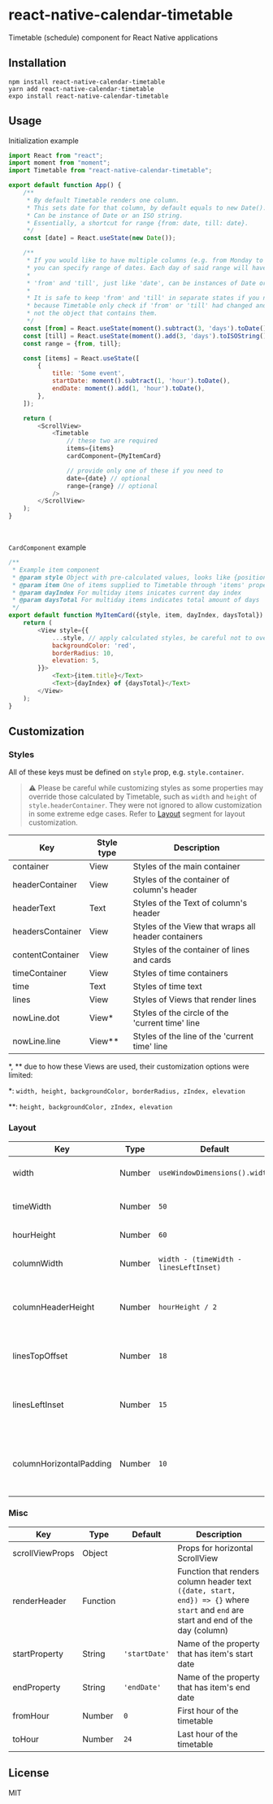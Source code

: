 # react-native-calendar-timetable

Timetable (schedule) component for React Native applications

## Installation

```shell
npm install react-native-calendar-timetable
yarn add react-native-calendar-timetable
expo install react-native-calendar-timetable
```

## Usage

Initialization example

```js
import React from "react";
import moment from "moment";
import Timetable from "react-native-calendar-timetable";

export default function App() {
    /**
     * By default Timetable renders one column.
     * This sets date for that column, by default equals to new Date().
     * Can be instance of Date or an ISO string.
     * Essentially, a shortcut for range {from: date, till: date}.
     */
    const [date] = React.useState(new Date());

    /**
     * If you would like to have multiple columns (e.g. from Monday to Sunday),
     * you can specify range of dates. Each day of said range will have its own column.
     *
     * 'from' and 'till', just like 'date', can be instances of Date or an ISO strings.
     *
     * It is safe to keep 'from' and 'till' in separate states if you need to
     * because Timetable only check if 'from' or 'till' had changed and
     * not the object that contains them.
     */
    const [from] = React.useState(moment().subtract(3, 'days').toDate());
    const [till] = React.useState(moment().add(3, 'days').toISOString());
    const range = {from, till};

    const [items] = React.useState([
        {
            title: 'Some event',
            startDate: moment().subtract(1, 'hour').toDate(),
            endDate: moment().add(1, 'hour').toDate(),
        },
    ]);

    return (
        <ScrollView>
            <Timetable
                // these two are required
                items={items}
                cardComponent={MyItemCard}

                // provide only one of these if you need to
                date={date} // optional
                range={range} // optional
            />
        </ScrollView>
    );
}
```
<br/>

`CardComponent` example

```js
/**
 * Example item component
 * @param style Object with pre-calculated values, looks like {position: 'absolute', zIndex: 3, width: Number, height: Number, top: Number, left: Number}
 * @param item One of items supplied to Timetable through 'items' property
 * @param dayIndex For multiday items inicates current day index
 * @param daysTotal For multiday items indicates total amount of days
 */
export default function MyItemCard({style, item, dayIndex, daysTotal}) {
    return (
        <View style={{
            ...style, // apply calculated styles, be careful not to override these accidentally (unless you know what you are doing)
            backgroundColor: 'red',
            borderRadius: 10,
            elevation: 5,
        }}>
            <Text>{item.title}</Text>
            <Text>{dayIndex} of {daysTotal}</Text>
        </View>
    );
}
```

## Customization

### Styles

All of these keys must be defined on `style` prop, e.g. `style.container`.

> :warning: Please be careful while customizing styles as some properties may override those calculated by Timetable, such as `width` and `height` of `style.headerContainer`.
> They were not ignored to allow customization in some extreme edge cases.
> Refer to [Layout](#layout) segment for layout customization.

| Key | Style type | Description |
|---|---|---|
| container | View | Styles of the main container |
| headerContainer | View | Styles of the container of column's header |
| headerText | Text | Styles of the Text of column's header |
| headersContainer | View | Styles of the View that wraps all header containers |
| contentContainer | View | Styles of the container of lines and cards |
| timeContainer | View | Styles of time containers |
| time | Text | Styles of time text |
| lines | View | Styles of Views that render lines |
| nowLine.dot | View* | Styles of the circle of the 'current time' line |
| nowLine.line | View** | Styles of the line of the 'current time' line |

\*, \*\* due to how these Views are used, their customization options were limited:

\*: `width, height, backgroundColor, borderRadius, zIndex, elevation`

\*\*: `height, backgroundColor, zIndex, elevation`

### Layout

| Key | Type | Default | Description |
|---|---|---|---|
| width | Number | `useWindowDimensions().width` | Width of whole component
| timeWidth | Number | `50` | Width of time containers
| hourHeight | Number | `60` | Height of hour row
| columnWidth | Number | `width - (timeWidth - linesLeftInset)` | Width of day columns
| columnHeaderHeight | Number | `hourHeight / 2` | Height of the container of column's header
| linesTopOffset | Number | `18` | How far the lines are from top border
| linesLeftInset | Number | `15` | How far the lines are moved left from time's right border
| columnHorizontalPadding | Number | `10` | Space between column borders and column cards

### Misc

| Key | Type | Default | Description |
|---|---|---|---|
| scrollViewProps | Object |  | Props for horizontal ScrollView |
| renderHeader | Function |  | Function that renders column header text `({date, start, end}) => {}` where `start` and `end` are start and end of the day (column)
| startProperty | String | `'startDate'` | Name of the property that has item's start date |
| endProperty | String | `'endDate'` | Name of the property that has item's end date |
| fromHour | Number | `0` | First hour of the timetable |
| toHour | Number | `24` | Last hour of the timetable |

## License

MIT
